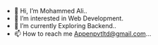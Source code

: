 - 👋 Hi, I’m Mohammed Ali..
- 👀 I’m interested in Web Development.
- 🌱 I’m currently Exploring Backend..
- 📫 How to reach me Appenpvtltd@gmail.com...

<!---
Aliking314/Aliking314 is a ✨ special ✨ repository because its `README.md` (this file) appears on your GitHub profile.
You can click the Preview link to take a look at your changes.
--->
